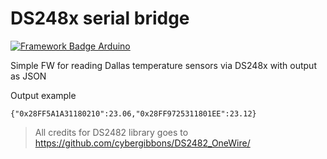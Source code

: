# DS248x serial bridge

[![Framework Badge Arduino](https://img.shields.io/badge/framework-arduino-00979C.svg)](https://arduino.cc)

Simple FW for reading Dallas temperature sensors via DS248x with output as JSON

Output example
```
{"0x28FF5A1A31180210":23.06,"0x28FF9725311801EE":23.12}
```

> All credits for DS2482 library goes to https://github.com/cybergibbons/DS2482_OneWire/